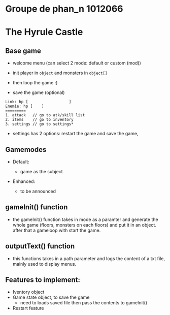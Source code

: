 # Groupe de phan_n 1012066
# The Hyrule Castle

## Base game

- welcome menu (can select 2 mode: default or custom (mod))
- init player in `object` and monsters in `object[]`
- then loop the game :)

- save the game (optional)

```plaintext
Link: hp [                  ]
Enemie: hp [    ]
=========
1. attack	// go to atk/skill list
2. items	// go to inventory
3. settings	// go to settings*
```

* settings has 2 options: restart the game and save the game,

## Gamemodes
- Default: 
  - game as the subject

- Enhanced: 
  - to be announced

## gameInit() function
- the gameInit() function takes in mode as a paramter and generate the whole game (floors, monsters on each floors) and put it in an object. after that a gameloop with start the game.



## outputText() function
- this functions takes in a path parameter and logs the content of a txt file, mainly used to display menus.

## Features to implement:
- Iventory object
- Game state object, to save the game
  - need to loads saved file then pass the contents to gameInit()
- Restart feature


